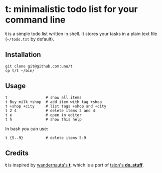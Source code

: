 <!-- vi:set syntax=markdown: -->

# t: minimalistic todo list for your command line

**t** is a simple todo list written in shell.
It stores your tasks in a plain text file (`~/todo.txt` by default).

## Installation

    git clone git@github.com:unu/t
    cp t/t ~/bin/

## Usage

    t                 # show all items
    t Buy milk +shop  # add item with tag +shop
    t +shop +city     # list tags +shop and +city
    t 2 4             # delete items 2 and 4
    t e               # open in editor
    t h               # show this help

In bash you can use:

    t {5..9}          # delete items 5-9


## Credits

**t** is inspired by [wandernauta's **t**](http://github.com/wandernauta/t),
which is a port of [tsion's **do\_stuff**](http://github.com/tsion/do_stuff).
